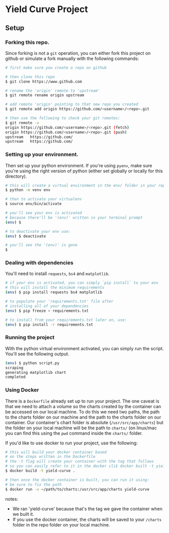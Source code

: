 # Yield Curve Project

## Setup

### Forking this repo.

Since forking is not a `git` operation, you can either fork this project on github or simulate a fork manually with the following commands:

```bash
# first make sure you create a repo on github

# then clone this repo
$ git clone https://www.github.com

# rename the 'origin' remote to 'upstream'
$ git remote rename origin upstream

# add remote 'origin' pointing to that new repo you created
$ git remote add origin https://github.com/<username>/<repo>.git 

# then use the following to check your git remotes:
$ git remote -v
origin https://github.com/<username>/<repo>.git (fetch)
origin https://github.com/<username>/<repo>.git (push)
upstream   https://github.com/
upstream   https://github.com/
```

### Setting up your environment.

Then set up your python environment. If you're using `pyenv`, make sure you're using the right version of python (either set globally or locally for this directory). 

```bash
# this will create a virtual environment in the env/ folder in your repo
$ python -m venv env

# then to activate your virtualenv
$ source env/bin/activate

# you'll see your env is activated
# because there'll be '(env)' written in your terminal prompt
(env) $ 

# to deactivate your env use:
(env) $ deactivate

# you'll see the '(env)' is gone
$ 

```

### Dealing with dependencies

You'll need to install `requests`, `bs4` and `matplotlib`.

```bash
# if your env is activated, you can simply `pip install` to your env
# this will install the minimum requirements
(env) $ pip install requests bs4 matplotlib 

# to populate your 'requirements.txt' file after 
# installing all of your dependencies
(env) $ pip freeze > requirements.txt

# to install from your requirements.txt later on, use:
(env) $ pip install -r requirements.txt
```
### Running the project

With the python virtual environment activated, you can simply run the script. You'll see the following output.
```bash
(env) $ python script.py
scraping
generating matplotlib chart
completed

```


### Using Docker

There is a `Dockerfile` already set up to run your project. The one caveat is that we need to attach a volume so the charts created by the container can be accessed on our local machine. To do this we need two paths, the path to the charts folder on our machine and the path to the charts folder on our container. Our container's chart folder is absolute (`/usr/src/app/charts`) but the folder on your local machine will be the path to `charts/` (on linux/mac you can find this using the `pwd` command inside the `charts/` folder.

If you'd like to use docker to run your project, use the following:

```bash
# this will build your docker container based 
# on the steps written in the Dockerfile
# the -t flag will create your container with the tag that follows
# so you can easily refer to it in the docker cli$ docker built -t yield-curve
$ docker build -t yield-curve .

# then once the docker container is built, you can run it using:
# be sure to fix the path
$ docker run -v ~/path/to/charts:/usr/src/app/charts yield-curve 
```	
notes: 
* We ran 'yield-curve' because that's the tag we gave the container when we built it.
* If you use the docker container, the charts will be saved to your `/charts` folder in the repo folder on your local machine. 

